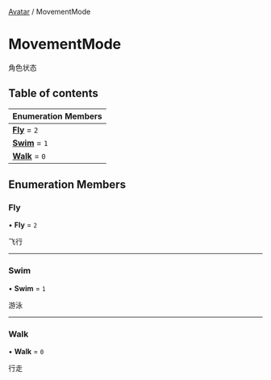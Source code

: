 [Avatar](../groups/Avatar.Avatar.md) / MovementMode

# MovementMode <Badge type="tip" text="Enumeration" /> <Score text="MovementMode" />

角色状态

## Table of contents

| Enumeration Members |
| :-----|
| **[Fly](Gameplay.MovementMode.md#fly)** = ``2`` <br> |
| **[Swim](Gameplay.MovementMode.md#swim)** = ``1`` <br> |
| **[Walk](Gameplay.MovementMode.md#walk)** = ``0`` <br> |

## Enumeration Members

### Fly <Score text="Fly" /> 

• **Fly** = ``2``

飞行

___

### Swim <Score text="Swim" /> 

• **Swim** = ``1``

游泳

___

### Walk <Score text="Walk" /> 

• **Walk** = ``0``

行走
